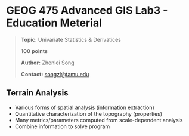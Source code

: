 # GEOG 475 Advanced GIS Lab3 - Education Meterial

>**Topic**: Univariate Statistics & Derivatices
>
>**100 points**
>
>**Author:** Zhenlei Song
>
>**Contact:** [songzl@tamu.edu](mailto:songzl@tamu.edu)

## Terrain Analysis

- Various forms of spatial analysis (information extraction)
- Quantitative characterization of the topography (properties)
- Many metrics/parameters computed from  scale-dependent analysis
- Combine information to solve program

